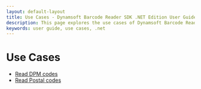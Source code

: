 ```yaml
---
layout: default-layout
title: Use Cases - Dynamsoft Barcode Reader SDK .NET Edition User Guide
description: This page explores the use cases of Dynamsoft Barcode Reader .NET Edition.
keywords: user guide, use cases, .net
---
```


# Use Cases

* [Read DPM codes]({{site.usecases}}read-dpm-codes.html?lang=csharp)
* [Read Postal codes]({{site.usecases}}read-postal-codes.html?lang=csharp)
